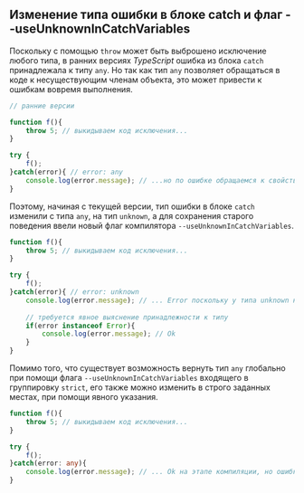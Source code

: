 ## Изменение типа ошибки в блоке catch и флаг --useUnknownInCatchVariables

Поскольку с помощью `throw` может быть выброшено исключение любого типа, в ранних версиях _TypeScript_ ошибка из блока `catch` принадлежала к типу `any`. Но так как тип `any` позволяет обращаться в коде к несуществующим членам объекта, это может привести к ошибкам вовремя выполнения.

`````ts
// ранние версии 

function f(){
    throw 5; // выкидываем код исключения...
}

try {
    f();
}catch(error){ // error: any
    console.log(error.message); // ...но по ошибке обращаемся к свойству message определенного в объекте Error
}
`````

Поэтому, начиная с текущей версии, тип ошибки в блоке `catch` изменили с типа `any`, на тип `unknown`, а для сохранения старого поведения ввели новый флаг компилятора `--useUnknownInCatchVariables`.

`````ts
function f(){
    throw 5; // выкидываем код исключения...
}

try {
    f();
}catch(error){ // error: unknown
    console.log(error.message); // ... Error поскольку у типа unknown нет свойства message
    
    // требуется явное выяснение принадлежности к типу
    if(error instanceof Error){
        console.log(error.message); // Ok 
    }
}
`````

Помимо того, что существует возможность вернуть тип `any` глобально при помощи флага `--useUnknownInCatchVariables` входящего в группировку `strict`, его также можно изменить в строго заданных местах, при помощи явного указания.

`````ts
function f(){
    throw 5; // выкидываем код исключения...
}

try {
    f();
}catch(error: any){
    console.log(error.message); // ... Ok на этапе компиляции, но ошибка возникнет во время выполнения!
}
`````